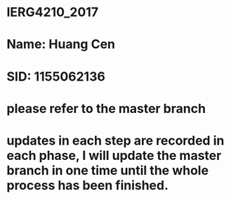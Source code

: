 # IERG4210_2017

# Name: Huang Cen
# SID: 1155062136

# please refer to the master branch

# updates in each step are recorded in each phase, I will update the master branch in one time until the whole process has been finished.

